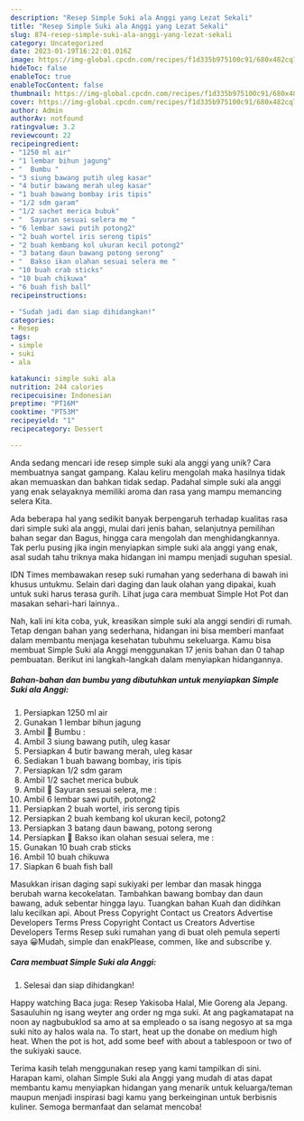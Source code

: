 ```yaml
---
description: "Resep Simple Suki ala Anggi yang Lezat Sekali"
title: "Resep Simple Suki ala Anggi yang Lezat Sekali"
slug: 874-resep-simple-suki-ala-anggi-yang-lezat-sekali
category: Uncategorized
date: 2023-01-19T16:22:01.016Z
image: https://img-global.cpcdn.com/recipes/f1d335b975100c91/680x482cq70/simple-suki-ala-anggi-foto-resep-utama.jpg
hideToc: false
enableToc: true
enableTocContent: false
thumbnail: https://img-global.cpcdn.com/recipes/f1d335b975100c91/680x482cq70/simple-suki-ala-anggi-foto-resep-utama.jpg
cover: https://img-global.cpcdn.com/recipes/f1d335b975100c91/680x482cq70/simple-suki-ala-anggi-foto-resep-utama.jpg
author: Admin
authorAv: notfound
ratingvalue: 3.2
reviewcount: 22
recipeingredient:
- "1250 ml air"
- "1 lembar bihun jagung"
- "  Bumbu "
- "3 siung bawang putih uleg kasar"
- "4 butir bawang merah uleg kasar"
- "1 buah bawang bombay iris tipis"
- "1/2 sdm garam"
- "1/2 sachet merica bubuk"
- "  Sayuran sesuai selera me "
- "6 lembar sawi putih potong2"
- "2 buah wortel iris serong tipis"
- "2 buah kembang kol ukuran kecil potong2"
- "3 batang daun bawang potong serong"
- "  Bakso ikan olahan sesuai selera me "
- "10 buah crab sticks"
- "10 buah chikuwa"
- "6 buah fish ball"
recipeinstructions:

- "Sudah jadi dan siap dihidangkan!"
categories:
- Resep
tags:
- simple
- suki
- ala

katakunci: simple suki ala 
nutrition: 244 calories
recipecuisine: Indonesian
preptime: "PT16M"
cooktime: "PT53M"
recipeyield: "1"
recipecategory: Dessert

---
```





Anda sedang mencari ide resep simple suki ala anggi yang unik? Cara membuatnya sangat gampang. Kalau keliru mengolah maka hasilnya tidak akan memuaskan dan bahkan tidak sedap. Padahal simple suki ala anggi yang enak selayaknya memiliki aroma dan rasa yang mampu memancing selera Kita.





Ada beberapa hal yang sedikit banyak berpengaruh terhadap kualitas rasa dari simple suki ala anggi, mulai dari jenis bahan, selanjutnya pemilihan bahan segar dan Bagus, hingga cara mengolah dan menghidangkannya. Tak perlu pusing jika ingin menyiapkan simple suki ala anggi yang enak,      asal sudah tahu triknya maka hidangan ini mampu menjadi suguhan spesial.














IDN Times membawakan resep suki rumahan yang sederhana di bawah ini khusus untukmu. Selain dari daging dan lauk olahan yang dipakai, kuah untuk suki harus terasa gurih. Lihat juga cara membuat Simple Hot Pot dan masakan sehari-hari lainnya..






Nah, kali ini kita coba, yuk, kreasikan simple suki ala anggi sendiri di rumah. Tetap dengan bahan yang sederhana, hidangan ini bisa memberi manfaat dalam membantu menjaga kesehatan tubuhmu sekeluarga. Kamu bisa membuat Simple Suki ala Anggi menggunakan 17 jenis bahan dan 0 tahap pembuatan. Berikut ini langkah-langkah dalam menyiapkan hidangannya.

<!--inarticleads1-->

##### Bahan-bahan dan bumbu yang dibutuhkan untuk menyiapkan Simple Suki ala Anggi:

1. Persiapkan 1250 ml air
1. Gunakan 1 lembar bihun jagung
1. Ambil  🎀 Bumbu :
1. Ambil 3 siung bawang putih, uleg kasar
1. Persiapkan 4 butir bawang merah, uleg kasar
1. Sediakan 1 buah bawang bombay, iris tipis
1. Persiapkan 1/2 sdm garam
1. Ambil 1/2 sachet merica bubuk
1. Ambil  🎀 Sayuran sesuai selera, me :
1. Ambil 6 lembar sawi putih, potong2
1. Persiapkan 2 buah wortel, iris serong tipis
1. Persiapkan 2 buah kembang kol ukuran kecil, potong2
1. Persiapkan 3 batang daun bawang, potong serong
1. Persiapkan  🎀 Bakso ikan olahan sesuai selera, me :
1. Gunakan 10 buah crab sticks
1. Ambil 10 buah chikuwa
1. Siapkan 6 buah fish ball


Masukkan irisan daging sapi sukiyaki per lembar dan masak hingga berubah warna kecokelatan. Tambahkan bawang bombay dan daun bawang, aduk sebentar hingga layu. Tuangkan bahan Kuah dan didihkan lalu kecilkan api. About Press Copyright Contact us Creators Advertise Developers Terms Press Copyright Contact us Creators Advertise Developers Terms Resep suki rumahan yang di buat oleh pemula seperti saya 😀Mudah, simple dan enakPlease, commen, like and subscribe y. 

<!--inarticleads2-->

##### Cara membuat Simple Suki ala Anggi:


1. Selesai dan siap dihidangkan!

Happy watching Baca juga: Resep Yakisoba Halal, Mie Goreng ala Jepang. Sasauluhin ng isang weyter ang order ng mga suki. At ang pagkamatapat na noon ay nagbubuklod sa amo at sa empleado o sa isang negosyo at sa mga suki nito ay halos wala na. To start, heat up the donabe on medium high heat. When the pot is hot, add some beef with about a tablespoon or two of the sukiyaki sauce. 

Terima kasih telah menggunakan resep yang kami tampilkan di sini. Harapan kami, olahan Simple Suki ala Anggi yang mudah di atas dapat membantu kamu menyiapkan hidangan yang menarik untuk keluarga/teman maupun menjadi inspirasi bagi kamu yang berkeinginan untuk berbisnis kuliner. Semoga bermanfaat dan selamat mencoba!
